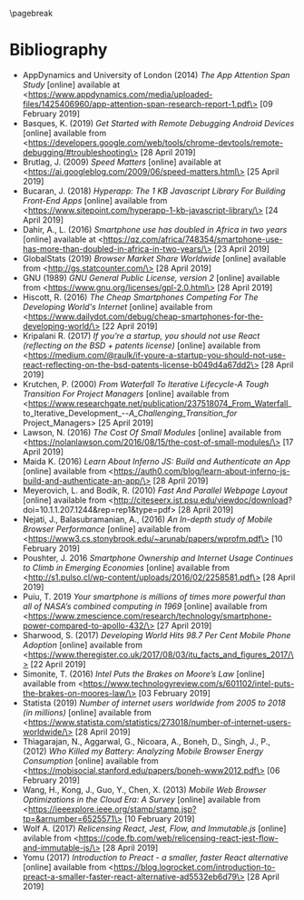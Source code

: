 \pagebreak

# Bibliography

* AppDynamics and University of London (2014) *The App Attention Span Study* [online] available at \<https://www.appdynamics.com/media/uploaded-files/1425406960/app-attention-span-research-report-1.pdf\> [09 February 2019]
* Basques, K. (2019) *Get Started with Remote Debugging Android Devices* [online] available from \<https://developers.google.com/web/tools/chrome-devtools/remote-debugging/#troubleshooting\> [28 April 2019]
* Brutlag, J. (2009) *Speed Matters* [online] available at  
\<https://ai.googleblog.com/2009/06/speed-matters.html\> [25 April 2019]
* Bucaran, J. (2018) *Hyperapp: The 1 KB Javascript Library For Building Front-End Apps* [online] available from \<https://www.sitepoint.com/hyperapp-1-kb-javascript-library/\> [24 April 2019]
* Dahir, A., L. (2016) *Smartphone use has doubled in Africa in two years* [online] available at \<https://qz.com/africa/748354/smartphone-use-has-more-than-doubled-in-africa-in-two-years/\> [23 April 2019]
* GlobalStats (2019) *Browser Market Share Worldwide* [online] available from \<http://gs.statcounter.com/\> [28 April 2019]
* GNU (1989) *GNU General Public License, version 2* [online] available from \<https://www.gnu.org/licenses/gpl-2.0.html\> [28 April 2019]
* Hiscott, R. (2016) *The Cheap Smartphones Competing For The Developing World's Internet* [online] available from  
\<https://www.dailydot.com/debug/cheap-smartphones-for-the-developing-world/\> [22 April 2019]
* Kripalani R. (2017) *If you’re a startup, you should not use React (reflecting on the BSD + patents license)* [online] available from \<https://medium.com/@raulk/if-youre-a-startup-you-should-not-use-react-reflecting-on-the-bsd-patents-license-b049d4a67dd2\> [28 April 2019] 
* Krutchen, P. (2000) *From Waterfall To Iterative Lifecycle-A Tough Transition For Project Managers* [online] available from \<https://www.researchgate.net/publication/237518074_From_Waterfall_  
to_Iterative_Development_--_A_Challenging_Transition_for_  
Project_Managers\> [25 April 2019]
* Lawson, N. (2016) *The Cost Of Small Modules* [online] available from \<https://nolanlawson.com/2016/08/15/the-cost-of-small-modules/\> [17 April 2019]
* Maida K. (2016) *Learn About Inferno JS: Build and Authenticate an App* [online] available from \<https://auth0.com/blog/learn-about-inferno-js-build-and-authenticate-an-app/\> [28 April 2019]
* Meyerovich, L. and Bodík, R. (2010) *Fast And Parallel Webpage Layout* [online] available from \<http://citeseerx.ist.psu.edu/viewdoc/download?  
doi=10.1.1.207.1244&rep=rep1&type=pdf\> [28 April 2019]
* Nejati, J., Balasubramanian, A., (2016) *An In-depth study of Mobile Browser Performance* [online] available from   
\<https://www3.cs.stonybrook.edu/~arunab/papers/wprofm.pdf\> [10 February 2019]
* Poushter, J. 2016 *Smartphone Ownership and Internet Usage Continues to Climb in Emerging Economies* [online] available from \<http://s1.pulso.cl/wp-content/uploads/2016/02/2258581.pdf\> [28 April 2019]
* Puiu, T. 2019 *Your smartphone is millions of times more powerful than all of NASA’s combined computing in 1969* [online] available from \<https://www.zmescience.com/research/technology/smartphone-power-compared-to-apollo-432/\> [27 April 2019]
* Sharwood, S. (2017) *Developing World Hits 98.7 Per Cent Mobile Phone Adoption* [online] available from  
\<https://www.theregister.co.uk/2017/08/03/itu_facts_and_figures_2017/\> [22 April 2019]
* Simonite, T. (2016) *Intel Puts the Brakes on Moore’s Law* [online] available from \<https://www.technologyreview.com/s/601102/intel-puts-the-brakes-on-moores-law/\> [03 February 2019]
* Statista (2019) *Number of internet users worldwide from 2005 to 2018 (in millions)* [online] available from  
\<https://www.statista.com/statistics/273018/number-of-internet-users-worldwide/\> [28 April 2019]
* Thiagarajan, N., Aggarwal, G., Nicoara, A., Boneh, D., Singh, J., P., (2012) *Who Killed my Battery: Analyzing Mobile Browser Energy Consumption* [online] available from \<https://mobisocial.stanford.edu/papers/boneh-www2012.pdf\> [06 February 2019]
* Wang, H., Kong, J., Guo, Y., Chen, X. (2013) *Mobile Web Browser Optimizations in the Cloud Era: A Survey* [online] available from \<https://ieeexplore.ieee.org/stamp/stamp.jsp?tp=&arnumber=6525571\> [10 February 2019]
* Wolf A. (2017) *Relicensing React, Jest, Flow, and Immutable.js* [online] avilable from \<https://code.fb.com/web/relicensing-react-jest-flow-and-immutable-js/\> [28 April 2019]
* Yomu (2017) *Introduction to Preact - a smaller, faster React alternative* [online] available from \<https://blog.logrocket.com/introduction-to-preact-a-smaller-faster-react-alternative-ad5532eb6d79\> [28 April 2019]


